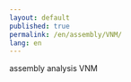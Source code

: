 ```yaml
---
layout: default
published: true
permalink: /en/assembly/VNM/
lang: en
---
```


assembly analysis VNM
